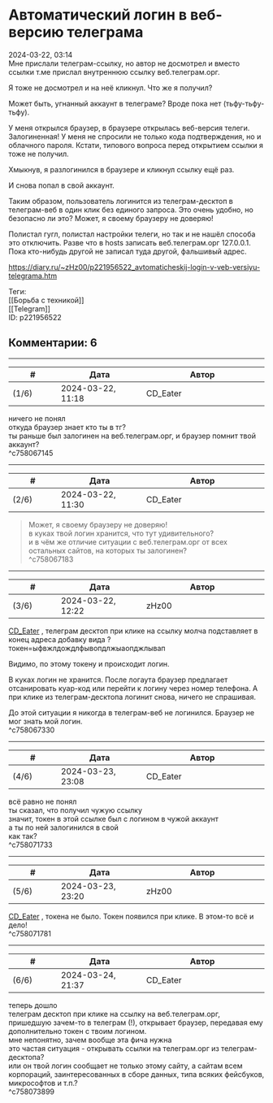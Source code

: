 Автоматический логин в веб-версию телеграма
===========================================

  
2024-03-22, 03:14  
 Мне прислали телеграм-ссылку, но автор не досмотрел и вместо ссылки т.ме прислал внутреннюю ссылку веб.телеграм.орг.   
   
 Я тоже не досмотрел и на неё кликнул. Что же я получил?   
   
 Может быть, угнанный аккаунт в телеграме? Вроде пока нет (тьфу-тьфу-тьфу).   
   
 У меня открылся браузер, в браузере открылась веб-версия телеги. Залогиненная! У меня не спросили не только кода подтверждения, но и облачного пароля. Кстати, типового вопроса перед открытием ссылки я тоже не получил.   
   
 Хмыкнув, я разлогинился в браузере и кликнул ссылку ещё раз.   
   
 И снова попал в свой аккаунт.   
   
 Таким образом, пользователь логинится из телеграм-десктоп в телеграм-веб в один клик без единого запроса. Это очень удобно, но безопасно ли это? Может, я своему браузеру не доверяю!   
   
 Полистал гугл, полистал настройки телеги, но так и не нашёл способа это отключить. Разве что в hosts записать веб.телеграм.орг 127.0.0.1. Пока кто-нибудь другой не записал туда другой, фальшивый адрес.   
  
<https://diary.ru/~zHz00/p221956522_avtomaticheskij-login-v-veb-versiyu-telegrama.htm>  
  
Теги:  
[[Борьба с техникой]]  
[[Telegram]]  
ID: p221956522  


Комментарии: 6
--------------

  


---



|         #         |              Дата              |                     Автор                     |           ID           |
| --- | --- | --- | --- |
| (1/6) | 2024-03-22, 11:18 | CD\_Eater | c758067145 |

  
 ничего не понял   
 откуда браузер знает кто ты в тг?   
 ты раньше был залогинен на веб.телеграм.орг, и браузер помнит твой аккаунт?   
 ^c758067145

---



|         #         |              Дата              |                     Автор                     |           ID           |
| --- | --- | --- | --- |
| (2/6) | 2024-03-22, 11:30 | CD\_Eater | c758067183 |

  
 > Может, я своему браузеру не доверяю!   
 в куках твой логин хранится, что тут удивительного?   
 и в чём же отличие ситуации с веб.телеграм.орг от всех остальных сайтов, на которых ты залогинен?   
 ^c758067183

---



|         #         |              Дата              |                     Автор                     |           ID           |
| --- | --- | --- | --- |
| (3/6) | 2024-03-22, 12:22 | zHz00 | c758067330 |

  
  [CD\_Eater](https://cd-eater.diary.ru "Записки ДискоЕда")  , телеграм десктоп при клике на ссылку молча подставляет в конец адреса добавку вида ?токен=ыфвжлдождлфывопдлжыаопджлывап   
   
 Видимо, по этому токену и происходит логин.   
   
 В куках логин не хранится. После логаута браузер предлагает отсанировать куар-код или перейти к логину через номер телефона. А при клике из телеграм-десктопа логинит снова, ничего не спрашивая.   
   
 До этой ситуации я никогда в телеграм-веб не логинился. Браузер не мог знать мой логин.   
 ^c758067330

---



|         #         |              Дата              |                     Автор                     |           ID           |
| --- | --- | --- | --- |
| (4/6) | 2024-03-23, 23:08 | CD\_Eater | c758071733 |

  
 всё равно не понял   
 ты сказал, что получил чужую ссылку   
 значит, токен в этой ссылке был с логином в чужой аккаунт   
 а ты по ней залогинился в свой   
 как так?   
 ^c758071733

---



|         #         |              Дата              |                     Автор                     |           ID           |
| --- | --- | --- | --- |
| (5/6) | 2024-03-23, 23:20 | zHz00 | c758071781 |

  
  [CD\_Eater](https://cd-eater.diary.ru "Записки ДискоЕда")  , токена не было. Токен появился при клике. В этом-то всё и дело!   
 ^c758071781

---



|         #         |              Дата              |                     Автор                     |           ID           |
| --- | --- | --- | --- |
| (6/6) | 2024-03-24, 21:37 | CD\_Eater | c758073899 |

  
 теперь дошло   
 телеграм десктоп при клике на ссылку на веб.телеграм.орг, пришедшую зачем-то в телеграм (!), открывает браузер, передавая ему дополнительно токен с твоим логином.   
 мне непонятно, зачем вообще эта фича нужна   
 это частая ситуация - открывать ссылки на телеграм.орг из телеграм-десктопа?   
 или он твой логин сообщает не только этому сайту, а сайтам всем корпораций, заинтересованных в сборе данных, типа всяких фейсбуков, микрософтов и т.п.?   
 ^c758073899